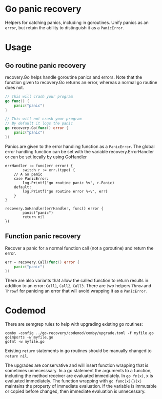 # Go panic recovery

Helpers for catching panics, including in goroutines.
Unify panics as an `error`, but retain the ability to distinguish it as a `PanicError`.

# Usage

## Go routine panic recovery

recovery.Go helps handle goroutine panics and errors.
Note that the function given to recovery.Go returns an error, whereas a normal go routine does not.

``` go
// This will crash your program
go func() {
	panic("panic")
}

// This will not crash your program
// By default it logs the panic
go recovery.Go(func() error {
	panic("panic")
})
```

Panics are given to the error handling function as a `PanicError`.
The global error handling function can be set with the variable recovery.ErrorHandler or can be set locally by using GoHandler

```
errHandler := func(err error) {
        switch r := err.(type) {
	// A Go panic
	case PanicError:
		log.Printf("go routine panic %v", r.Panic)
	default:
		log.Printf("go routine error %+v", err)
	}
}

recovery.GoHandler(errHandler, func() error {
		panic("panic")
		return nil
})
```

## Function panic recovery

Recover a panic for a normal function call (not a goroutine) and return the error.

``` go
err = recovery.Call(func() error {
	panic("panic")
})
```

There are also variants that allow the called function to return results in addition to an error: `Call1`, `Call2`, `Call3`.
There are two helpers `Throw` and `Throwf` for panicing an error that will avoid wrapping it as a `PanicError`.

# Codemod

There are semgrep rules to help with upgrading existing go routines:

	comby -config ../go-recovery/codemod/comby/upgrade.toml -f myfile.go
	goimports -w myfile.go
	gofmt -w myfile.go

Existing `return` statements in go routines should be manually changed to `return nil`.

The upgrades are conservative and will insert function wrapping that is sometimes unnecesssary.
In a go statement the arguments to a function, including the method receiver are evaluated immediately.
In `go fn(x)`, x is evaluated immediately. The function wrapping with `go func(x){}(x)` maintains the property of immediate evaluation.
If the variable is immutable or copied before changed, then immediate evaluation is unnecessary.

